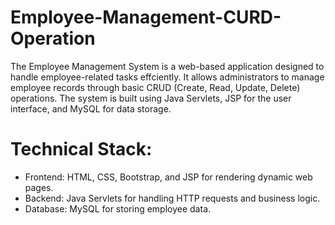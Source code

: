 # Employee-Management-CURD-Operation  

The Employee Management System is a web-based application designed to handle employee-related
tasks effciently. It allows administrators to manage employee records through basic CRUD (Create,
Read, Update, Delete) operations. The system is built using Java Servlets, JSP for the user interface,
and MySQL for data storage. 


# Technical Stack:
- Frontend: HTML, CSS, Bootstrap, and JSP for rendering dynamic web pages.
- Backend: Java Servlets for handling HTTP requests and business logic.
- Database: MySQL for storing employee data.
